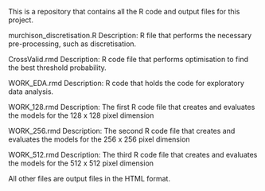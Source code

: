 This is a repository that contains all the R code and output files for this project.

murchison_discretisation.R
Description: R file that performs the necessary pre-processing, such as discretisation. 

CrossValid.rmd
Description: R code file that performs optimisation to find the best threshold probability. 

WORK_EDA.rmd
Description: R code that holds the code for exploratory data analysis.

WORK_128.rmd
Description: The first R code file that creates and evaluates the models for the 128 x 128 pixel dimension 

WORK_256.rmd
Description: The second R code file that creates and evaluates the models for the 256 x 256 pixel dimension 

WORK_512.rmd
Description: The third R code file that creates and evaluates the models for the 512 x 512 pixel dimension 

All other files are output files in the HTML format. 
